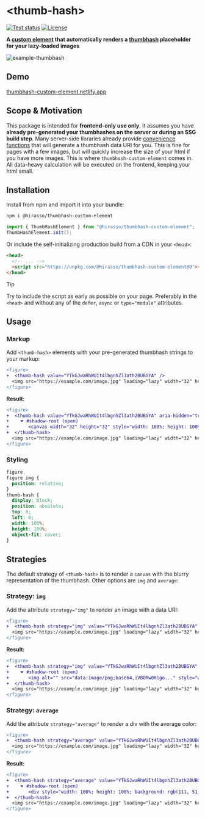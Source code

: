 # &#x3C;thumb-hash&#x3E;

[![Test status](https://img.shields.io/github/actions/workflow/status/hirasso/thumbhash-custom-element/tests.yml?branch=main&label=tests)](https://github.com/hirasso/thumbhash-custom-element/actions/workflows/tests.yml)
[![License](https://img.shields.io/github/license/hirasso/thumbhash-custom-element.svg)](https://github.com/hirasso/thumbhash-custom-element/blob/master/LICENSE)

**A [custom element](https://developer.mozilla.org/en-US/docs/Web/API/Web_components/Using_custom_elements) that automatically renders a [thumbhash](https://github.com/evanw/thumbhash) placeholder for your lazy-loaded images**

![example-thumbhash](https://github.com/user-attachments/assets/88be0ca0-2c20-4cfa-ab5c-e2edcb66a13f)

## Demo

[thumbhash-custom-element.netlify.app](https://thumbhash-custom-element.netlify.app)

## Scope & Motivation

This package is intended for **frontend-only use only**. It assumes you have **already pre-generated your thumbhashes on the server or during an SSG build step**. Many server-side libraries already provide [convenience functions](https://github.com/SRWieZ/thumbhash?tab=readme-ov-file#usage) that will generate a thumbhash data URI for you. This is fine for pages with a few images, but will quickly increase the size of your html if you have more images. This is where `thumbhash-custom-element` comes in. All data-heavy calculation will be executed on the frontend, keeping your html small.

## Installation

Install from npm and import it into your bundle:

```bash
npm i @hirasso/thumbhash-custom-element
```

```js
import { ThumbHashElement } from "@hirasso/thumbhash-custom-element";
ThumbHashElement.init();
```

Or include the self-initializing production build from a CDN in your `<head>`:

```html
<head>
  <!-- ... -->
  <script src="https://unpkg.com/@hirasso/thumbhash-custom-element@0"></script>
</head>
```

> [!TIP]
> Try to include the script as early as possible on your page. Preferably in the `<head>`
> and without any of the `defer`, `async` or `type="module"` attributes.

## Usage

### Markup

Add `<thumb-hash>` elements with your pre-generated thumbhash strings to your markup:

```diff
<figure>
+  <thumb-hash value="YTkGJwaRhWUIt4lbgnhZl3ath2BUBGYA" />
  <img src="https://example.com/image.jpg" loading="lazy" width="32" height="32" alt="My large lazy-loaded image">
</figure>
```

**Result:**

```diff
<figure>
+  <thumb-hash value="YTkGJwaRhWUIt4lbgnhZl3ath2BUBGYA" aria-hidden="true">
+    ⏷ #shadow-root (open)
+       <canvas width="32" height="32" style="width: 100%; height: 100%;"></canvas>
+  </thumb-hash>
  <img src="https://example.com/image.jpg" loading="lazy" width="32" height="32" alt="My large lazy-loaded image">
</figure>
```

### Styling

```css
figure,
figure img {
  position: relative;
}
thumb-hash {
  display: block;
  position: absolute;
  top: 0;
  left: 0;
  width: 100%;
  height: 100%;
  object-fit: cover;
}
```

## Strategies

The default strategy of `<thumb-hash>` is to render a `canvas` with the blurry representation of the thumbhash. Other options are `img` and `average`:

### Strategy: `img`

Add the attribute `strategy="img"` to render an image with a data URI:

```diff
<figure>
+  <thumb-hash strategy="img" value="YTkGJwaRhWUIt4lbgnhZl3ath2BUBGYA" />
  <img src="https://example.com/image.jpg" loading="lazy" width="32" height="32" alt="My large lazy-loaded image">
</figure>
```

**Result:**

```diff
<figure>
+  <thumb-hash strategy="img" value="YTkGJwaRhWUIt4lbgnhZl3ath2BUBGYA" aria-hidden="true">
+    ⏷ #shadow-root (open)
+       <img alt="" src="data:image/png;base64,iVBORw0KGgo..." style="width: 100%; height: 100%;">
+  </thumb-hash>
  <img src="https://example.com/image.jpg" loading="lazy" width="32" height="32" alt="My large lazy-loaded image">
</figure>
```

### Strategy: `average`

Add the attribute `strategy="average"` to render a div with the average color:

```diff
<figure>
+  <thumb-hash strategy="average" value="YTkGJwaRhWUIt4lbgnhZl3ath2BUBGYA" />
  <img src="https://example.com/image.jpg" loading="lazy" width="32" height="32" alt="My large lazy-loaded image">
</figure>
```

**Result:**

```diff
<figure>
+  <thumb-hash strategy="average" value="YTkGJwaRhWUIt4lbgnhZl3ath2BUBGYA" aria-hidden="true">
+    ⏷ #shadow-root (open)
+       <div style="width: 100%; height: 100%; background: rgb(111, 51, 0);"></div>
+  </thumb-hash>
  <img src="https://example.com/image.jpg" loading="lazy" width="32" height="32" alt="My large lazy-loaded image">
</figure>
```
